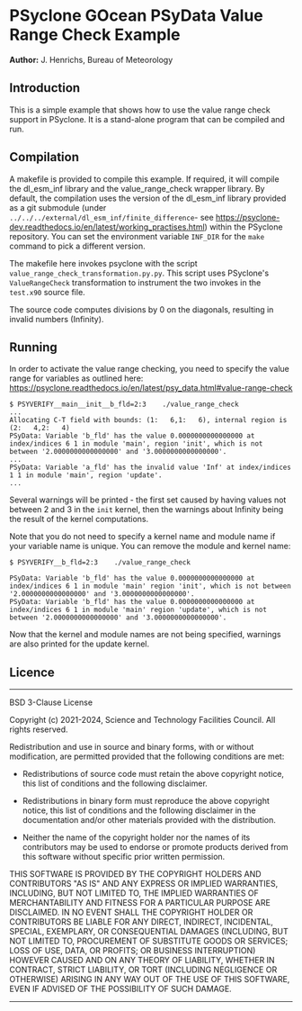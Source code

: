 # PSyclone GOcean PSyData Value Range Check Example

**Author:** J. Henrichs, Bureau of Meteorology

## Introduction

This is a simple example that shows how to use the value range check
support in PSyclone. It is a stand-alone program that can be compiled
and run. 

## Compilation
A makefile is provided to compile this example. If required,
it will compile the dl_esm_inf library and the value_range_check
wrapper library. By default, the compilation uses the version
of the dl_esm_inf library provided as a git submodule (under
``../../../external/dl_esm_inf/finite_difference``- see
https://psyclone-dev.readthedocs.io/en/latest/working_practises.html)
within the PSyclone repository. You can set the environment variable
``INF_DIR`` for the ``make`` command to pick a different version.

The makefile here invokes psyclone with the script
``value_range_check_transformation.py.py``.
This script uses PSyclone's ``ValueRangeCheck`` transformation to
instrument the two invokes in the ``test.x90`` source file.

The source code computes divisions by 0 on the diagonals, resulting in
invalid numbers (Infinity).

## Running
In order to activate the value range checking, you need to
specify the value range for variables as outlined here:
https://psyclone.readthedocs.io/en/latest/psy_data.html#value-range-check

```
$ PSYVERIFY__main__init__b_fld=2:3    ./value_range_check
...
Allocating C-T field with bounds: (1:   6,1:   6), internal region is (2:   4,2:   4)
PSyData: Variable 'b_fld' has the value 0.0000000000000000 at index/indices 6 1 in module 'main', region 'init', which is not between '2.0000000000000000' and '3.0000000000000000'.
...
PSyData: Variable 'a_fld' has the invalid value 'Inf' at index/indices 1 1 in module 'main', region 'update'.
...

```
Several warnings will be printed - the first set caused by having values not between
2 and 3 in the `init` kernel, then the warnings about Infinity being the result of
the kernel computations.

Note that you do not need to specify a kernel name and module name if your variable
name is unique. You can remove the module and kernel name:
```
$ PSYVERIFY__b_fld=2:3    ./value_range_check

PSyData: Variable 'b_fld' has the value 0.0000000000000000 at index/indices 6 1 in module 'main' region 'init', which is not between '2.0000000000000000' and '3.0000000000000000'.
PSyData: Variable 'b_fld' has the value 0.0000000000000000 at index/indices 6 1 in module 'main' region 'update', which is not between '2.0000000000000000' and '3.0000000000000000'.
```
Now that the kernel and module names are not being specified, warnings are also printed
for the update kernel.

## Licence

-----------------------------------------------------------------------------

BSD 3-Clause License

Copyright (c) 2021-2024, Science and Technology Facilities Council.
All rights reserved.

Redistribution and use in source and binary forms, with or without
modification, are permitted provided that the following conditions are met:

* Redistributions of source code must retain the above copyright notice, this
  list of conditions and the following disclaimer.

* Redistributions in binary form must reproduce the above copyright notice,
  this list of conditions and the following disclaimer in the documentation
  and/or other materials provided with the distribution.

* Neither the name of the copyright holder nor the names of its
  contributors may be used to endorse or promote products derived from
  this software without specific prior written permission.

THIS SOFTWARE IS PROVIDED BY THE COPYRIGHT HOLDERS AND CONTRIBUTORS
"AS IS" AND ANY EXPRESS OR IMPLIED WARRANTIES, INCLUDING, BUT NOT
LIMITED TO, THE IMPLIED WARRANTIES OF MERCHANTABILITY AND FITNESS
FOR A PARTICULAR PURPOSE ARE DISCLAIMED. IN NO EVENT SHALL THE
COPYRIGHT HOLDER OR CONTRIBUTORS BE LIABLE FOR ANY DIRECT, INDIRECT,
INCIDENTAL, SPECIAL, EXEMPLARY, OR CONSEQUENTIAL DAMAGES (INCLUDING,
BUT NOT LIMITED TO, PROCUREMENT OF SUBSTITUTE GOODS OR SERVICES;
LOSS OF USE, DATA, OR PROFITS; OR BUSINESS INTERRUPTION) HOWEVER
CAUSED AND ON ANY THEORY OF LIABILITY, WHETHER IN CONTRACT, STRICT
LIABILITY, OR TORT (INCLUDING NEGLIGENCE OR OTHERWISE) ARISING IN
ANY WAY OUT OF THE USE OF THIS SOFTWARE, EVEN IF ADVISED OF THE
POSSIBILITY OF SUCH DAMAGE.

------------------------------------------------------------------------------
